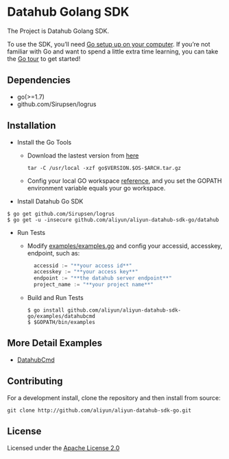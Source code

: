 # Datahub Golang SDK

The Project is Datahub Golang SDK.

To use the SDK, you’ll need [Go setup up on your computer](https://golang.org/doc/install). If you’re not familiar with Go and want to spend a little extra time learning, you can take the [Go tour](https://tour.golang.org/welcome/1) to get started!

## Dependencies

* go(>=1.7)
* github.com/Sirupsen/logrus

## Installation

* Install the Go Tools
  * Download the lastest version from [here](https://golang.org/dl/)
  
    ```shell
    tar -C /usr/local -xzf go$VERSION.$OS-$ARCH.tar.gz
    ```
  * Config your local GO workspace [reference](https://golang.org/doc/install#install), and you set the GOPATH environment variable equals your go workspace.

* Install Datahub Go SDK

```shell
$ go get github.com/Sirupsen/logrus
$ go get -u -insecure github.com/aliyun/aliyun-datahub-sdk-go/datahub
```

* Run Tests

  * Modify [examples/examples.go](http://github.com/aliyun/aliyun-datahub-sdk-go/blob/master/examples/examples.go) and config your accessid, accesskey, endpoint, such as:
  
    ```python
	  accessid := "**your access id**"
	  accesskey := "**your access key**"
      endpoint := "**the datahub server endpoint**"
	  project_name := "**your project name**"
    ```

  * Build and Run Tests
 
    ``` shell
    $ go install github.com/aliyun/aliyun-datahub-sdk-go/examples/datahubcmd
    $ $GOPATH/bin/examples
    ```

## More Detail Examples

* [DatahubCmd](http://github.com/aliyun/aliyun-datahub-sdk-go/tree/master/examples/datahubcmd)

## Contributing

For a development install, clone the repository and then install from source:

```
git clone http://github.com/aliyun/aliyun-datahub-sdk-go.git
```

## License

Licensed under the [Apache License 2.0](https://www.apache.org/licenses/LICENSE-2.0.html)
